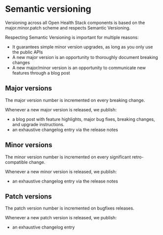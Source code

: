 # Semantic versioning

Versioning across all Open Health Stack components is based on the major.minor.patch scheme and respects Semantic Versioning.

Respecting Semantic Versioning is important for multiple reasons:

*   It guarantees simple minor version upgrades, as long as you only use the public APIs
*   A new major version is an opportunity to thoroughly document breaking changes
*   A new major/minor version is an opportunity to communicate new features through a blog post

## Major versions
The major version number is incremented on every breaking change.

Whenever a new major version is released, we publish:

*   a blog post with feature highlights, major bug fixes, breaking changes, and upgrade instructions.
*   an exhaustive changelog entry via the release notes

## Minor versions
The minor version number is incremented on every significant retro-compatible change.

Whenever a new minor version is released, we publish:

*   an exhaustive changelog entry via the release notes

## Patch versions
The patch version number is incremented on bugfixes releases.

Whenever a new patch version is released, we publish:

*   an exhaustive changelog entry